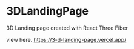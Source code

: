 # 3DLandingPage
3D Landing page created with React Three Fiber

view here.
https://3-d-landing-page.vercel.app/
